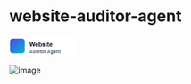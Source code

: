 ﻿# website-auditor-agent

![alt text](image.png)


<img width="1536" height="1024" alt="image" src="https://github.com/user-attachments/assets/5c2c1dc4-30e7-4808-a63d-6a9e458c308f" />
